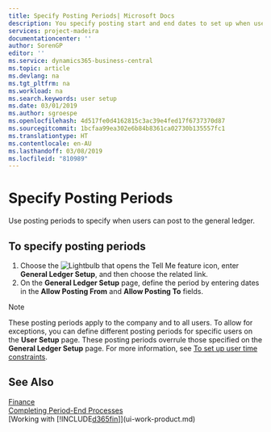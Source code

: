 ```yaml
---
title: Specify Posting Periods| Microsoft Docs
description: You specify posting start and end dates to set up when users can post to the general ledger.
services: project-madeira
documentationcenter: ''
author: SorenGP
editor: ''
ms.service: dynamics365-business-central
ms.topic: article
ms.devlang: na
ms.tgt_pltfrm: na
ms.workload: na
ms.search.keywords: user setup
ms.date: 03/01/2019
ms.author: sgroespe
ms.openlocfilehash: 4d517fe0d4162815c3ac39e4fed17f6737370d87
ms.sourcegitcommit: 1bcfaa99ea302e6b84b8361ca02730b135557fc1
ms.translationtype: HT
ms.contentlocale: en-AU
ms.lasthandoff: 03/08/2019
ms.locfileid: "810989"
---
```

# <a name="specify-posting-periods"></a>Specify Posting Periods
Use posting periods to specify when users can post to the general ledger.  

## <a name="to-specify-posting-periods"></a>To specify posting periods
1. Choose the ![Lightbulb that opens the Tell Me feature](media/ui-search/search_small.png "Tell me what you want to do") icon, enter **General Ledger Setup**, and then choose the related link.  
2. On the **General Ledger Setup** page, define the period by entering dates in the **Allow Posting From** and **Allow Posting To** fields.  

> [!NOTE]  
>   These posting periods apply to the company and to all users. To allow for exceptions, you can define different posting periods for specific users on the **User Setup** page. These posting periods overrule those specified on the **General Ledger Setup** page. For more information, see [To set up user time constraints](ui-how-users-permissions.md#to-set-up-user-time-constraints).

## <a name="see-also"></a>See Also
[Finance](finance.md)  
[Completing Period-End Processes](year-how-complete-period-end-processes.md)  
[Working with [!INCLUDE[d365fin](includes/d365fin_md.md)]](ui-work-product.md)
